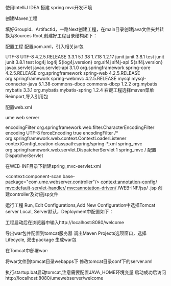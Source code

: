 使用IntelliJ IDEA 搭建 spring mvc开发环境

创建Maven工程

填好GroupId、ArtifactId，一路Next创建工程，在main目录创建java文件夹并转换为Sources Root,创建好工程目录结构如下：


配置工程
配置pom.xml，引入相关jar包

<properties>
    <project.build.sourceEncoding>UTF-8</project.build.sourceEncoding>
    <project.reporting.outputEncoding>UTF-8</project.reporting.outputEncoding>
    <!-- spring版本号 -->
    <spring.version>4.2.5.RELEASE</spring.version>
    <!-- mybatis版本号 -->
    <mybatis.version>3.3.1</mybatis.version>
    <!-- mysql驱动版本号 -->
    <mysql-driver.version>5.1.38</mysql-driver.version>
    <!-- log4j日志包版本号 -->
    <slf4j.version>1.7.18</slf4j.version>
    <log4j.version>1.2.17</log4j.version>
  </properties>

  <dependencies>
    <dependency>
      <groupId>junit</groupId>
      <artifactId>junit</artifactId>
      <version>3.8.1</version>
      <scope>test</scope>
    </dependency>
    <dependency>
      <groupId>junit</groupId>
      <artifactId>junit</artifactId>
      <version>3.8.1</version>
      <scope>test</scope>
    </dependency>
    <dependency>
      <groupId>log4j</groupId>
      <artifactId>log4j</artifactId>
      <version>${log4j.version}</version>
    </dependency>
    <dependency>
      <groupId>org.slf4j</groupId>
      <artifactId>slf4j-api</artifactId>
      <version>${slf4j.version}</version>
    </dependency>
    <dependency>
      <groupId>javax.servlet</groupId>
      <artifactId>javax.servlet-api</artifactId>
      <version>3.1.0</version>
    </dependency>
    <dependency>
      <groupId>org.springframework</groupId>
      <artifactId>spring-core</artifactId>
      <version>4.2.5.RELEASE</version>
    </dependency>
    <dependency>
      <groupId>org.springframework</groupId>
      <artifactId>spring-web</artifactId>
      <version>4.2.5.RELEASE</version>
    </dependency>
    <dependency>
      <groupId>org.springframework</groupId>
      <artifactId>spring-webmvc</artifactId>
      <version>4.2.5.RELEASE</version>
    </dependency>
    <dependency>
      <groupId>mysql</groupId>
      <artifactId>mysql-connector-java</artifactId>
      <version>5.1.38</version>
    </dependency>
    <dependency>
      <groupId>commons-dbcp</groupId>
      <artifactId>commons-dbcp</artifactId>
      <version>1.2.2</version>
    </dependency>
    <dependency>
      <groupId>org.mybatis</groupId>
      <artifactId>mybatis</artifactId>
      <version>3.3.1</version>
    </dependency>
    <dependency>
      <groupId>org.mybatis</groupId>
      <artifactId>mybatis-spring</artifactId>
      <version>1.2.4</version>
    </dependency>
  </dependencies>
右键工程选择maven菜单Reimport,导入引用包

配置web.xml

<!DOCTYPE web-app PUBLIC
 "-//Sun Microsystems, Inc.//DTD Web Application 2.3//EN"
 "http://java.sun.com/dtd/web-app_2_3.dtd" >
<web-app  xmlns="http://xmlns.jcp.org/xml/ns/javaee"
          xmlns:xsi="http://www.w3.org/2001/XMLSchema-instance"
          xsi:schemaLocation="http://xmlns.jcp.org/xml/ns/javaee http://xmlns.jcp.org/xml/ns/javaee/web-app_3_1.xsd"
          version="3.1">
  <display-name>ume web server</display-name>

  <!-- 在Spring框架中是如何解决从页面传来的字符串的编码问题的呢？
   下面我们来看看Spring框架给我们提供过滤器CharacterEncodingFilter
    这个过滤器就是针对于每次浏览器请求进行过滤的，然后再其之上添加了父类没有的功能即处理字符编码。
     其中encoding用来设置编码格式，forceEncoding用来设置是否理会 request.getCharacterEncoding()方法，设置为true则强制覆盖之前的编码格式。-->
  <filter>
    <filter-name>encodingFilter</filter-name>
    <filter-class>org.springframework.web.filter.CharacterEncodingFilter</filter-class>
    <init-param>
      <param-name>encoding</param-name>
      <param-value>UTF-8</param-value>
    </init-param>
    <init-param>
      <param-name>forceEncoding</param-name>
      <param-value>true</param-value>
    </init-param>
  </filter>
  <filter-mapping>
    <filter-name>encodingFilter</filter-name>
    <url-pattern>/*</url-pattern>
  </filter-mapping>

  <!-- 项目中使用Spring 时，applicationContext.xml配置文件中并没有BeanFactory，要想在业务层中的class 文件中直接引用Spring容器管理的bean可通过以下方式-->
  <!--1、在web.xml配置监听器ContextLoaderListener-->
  <!--ContextLoaderListener的作用就是启动Web容器时，自动装配ApplicationContext的配置信息。因为它实现了ServletContextListener这个接口，在web.xml配置这个监听器，启动容器时，就会默认执行它实现的方法。
  在ContextLoaderListener中关联了ContextLoader这个类，所以整个加载配置过程由ContextLoader来完成。
  它的API说明
  第一段说明ContextLoader可以由 ContextLoaderListener和ContextLoaderServlet生成。
  如果查看ContextLoaderServlet的API，可以看到它也关联了ContextLoader这个类而且它实现了HttpServlet这个接口
  第二段，ContextLoader创建的是 XmlWebApplicationContext这样一个类，它实现的接口是WebApplicationContext->ConfigurableWebApplicationContext->ApplicationContext->
  BeanFactory这样一来spring中的所有bean都由这个类来创建
   IUploaddatafileManager uploadmanager = (IUploaddatafileManager)    ContextLoaderListener.getCurrentWebApplicationContext().getBean("uploadManager");
   -->
  <listener>
    <listener-class>org.springframework.web.context.ContextLoaderListener</listener-class>
  </listener>

  <!--2、部署applicationContext的xml文件-->
  <!--如果在web.xml中不写任何参数配置信息，默认的路径是"/WEB-INF/applicationContext.xml，
  在WEB-INF目录下创建的xml文件的名称必须是applicationContext.xml。
  如果是要自定义文件名可以在web.xml里加入contextConfigLocation这个context参数：
  在<param-value> </param-value>里指定相应的xml文件名，如果有多个xml文件，可以写在一起并以“,”号分隔。
  也可以这样applicationContext-*.xml采用通配符，比如这那个目录下有applicationContext-ibatis-base.xml，
  applicationContext-action.xml，applicationContext-ibatis-dao.xml等文件，都会一同被载入。
  在ContextLoaderListener中关联了ContextLoader这个类，所以整个加载配置过程由ContextLoader来完成。-->
  <context-param>
    <param-name>contextConfigLocation</param-name>
    <param-value>classpath:spring/spring-*.xml</param-value>
  </context-param>

  <servlet>
    <servlet-name>spring_mvc</servlet-name>
    <servlet-class>org.springframework.web.servlet.DispatcherServlet</servlet-class>
    <!--<init-param>-->
      <!--<param-name>contextConfigLocation</param-name>-->
      <!--其中<param-value>**.xml</param-value> 这里可以使用多种写法-->
      <!--1、不写,使用默认值:/WEB-INF/<servlet-name>-servlet.xml-->
      <!--2、<param-value>/WEB-INF/classes/dispatcher-servlet.xml</param-value>-->
      <!--3、<param-value>classpath*:dispatcher-servlet.xml</param-value>-->
      <!--4、多个值用逗号分隔-->
      <!--<param-value>classpath:spring/dispatcher-servlet.xml</param-value>-->
    <!--</init-param>-->
    <load-on-startup>1</load-on-startup>
  </servlet>
  <servlet-mapping>
    <servlet-name>spring_mvc</servlet-name>
    <url-pattern>/</url-pattern>
  </servlet-mapping>
</web-app>
配置DispatcherServlet

在WEB-INF目录下新建spring_mvc-servlet.xml

<?xml version="1.0" encoding="UTF-8"?>
<beans xmlns="http://www.springframework.org/schema/beans"
       xmlns:xsi="http://www.w3.org/2001/XMLSchema-instance"
       xmlns:context="http://www.springframework.org/schema/context"
       xmlns:mvc="http://www.springframework.org/schema/mvc"
       xsi:schemaLocation="http://www.springframework.org/schema/beans
      http://www.springframework.org/schema/beans/spring-beans-4.1.xsd
      http://www.springframework.org/schema/context
      http://www.springframework.org/schema/context/spring-context-4.1.xsd
      http://www.springframework.org/schema/mvc
      http://www.springframework.org/schema/mvc/spring-mvc-4.1.xsd">
    <!--指明 controller 所在包，并扫描其中的注解-->
    <context:component-scan base-package="com.ume.webserver.controller"/>
    <!--激活@Required、@Autowired、JSR 250's、@PostConstruct等标注-->
    <context:annotation-config/>
    <!-- 静态资源(js、image等)的访问 -->
    <mvc:default-servlet-handler/>
    <!-- 开启注解 -->
    <!--使DispatchServlet开启基于annotation的HandlerMapping-->
    <mvc:annotation-driven/>
    <!-- 对模型视图名称的解析，即在模型视图名称添加前后缀：/WEB-INF/jsp/文件夹下的jsp文件 -->
    <bean class="org.springframework.web.servlet.view.InternalResourceViewResolver">
        <property name="prefix">
            <value>/WEB-INF/jsp/</value>
        </property>
        <property name="suffix">
            <value>.jsp</value>
        </property>
    </bean>
</beans>
创建controller及对应jsp文件



运行工程
Run, Edit Configurations,Add New Configuration中选择Tomcat server Local, Server默认，Deployment中配置如下：


工程启动后在浏览器中输入http://localhost:8080/welcome

导出war包并配置到tomcat服务器
调出Maven Projects选项窗口，选择Lifecycle, 双击package 生成war包


在Tomcat中部署war:

将war文件到tomcat目录webapps下
修改tomcat目录conf下的server.xml

 <Context path="/" docBase="umewebserver.war" debug="0" privileged="true" reloadable="true"/>
执行startup.bat启动tomcat,注意需要配置JAVA_HOME环境变量
启动成功后访问http://localhost:8080/umewebserver/welcome